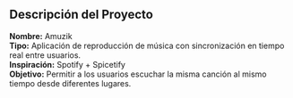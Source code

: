 ## Descripción del Proyecto
**Nombre:** Amuzik  
**Tipo:** Aplicación de reproducción de música con sincronización en tiempo real entre usuarios.  
**Inspiración:** Spotify + Spicetify  
**Objetivo:** Permitir a los usuarios escuchar la misma canción al mismo tiempo desde diferentes lugares.
